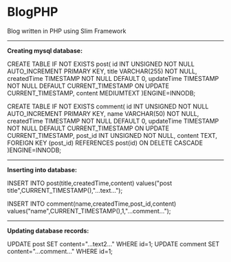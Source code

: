 BlogPHP
=======

Blog written in PHP using Slim Framework

-------

**Creating mysql database:**

CREATE TABLE IF NOT EXISTS post(
    id   INT UNSIGNED NOT NULL AUTO_INCREMENT PRIMARY KEY,
    title VARCHAR(255) NOT NULL,
    createdTime TIMESTAMP NOT NULL DEFAULT 0,
    updateTime TIMESTAMP NOT NULL DEFAULT CURRENT_TIMESTAMP ON UPDATE CURRENT_TIMESTAMP,
    content MEDIUMTEXT
)ENGINE=INNODB;

CREATE TABLE IF NOT EXISTS comment(
    id   INT UNSIGNED NOT NULL AUTO_INCREMENT PRIMARY KEY,
    name VARCHAR(50) NOT NULL,
    createdTime TIMESTAMP NOT NULL DEFAULT 0,
    updateTime TIMESTAMP NOT NULL DEFAULT CURRENT_TIMESTAMP ON UPDATE CURRENT_TIMESTAMP,
    post_id INT UNSIGNED NOT NULL,
    content TEXT,
    FOREIGN KEY (post_id) REFERENCES post(id) ON DELETE CASCADE
)ENGINE=INNODB;

-------

**Inserting into database:**

INSERT INTO post(title,createdTime,content) values("post title",CURRENT_TIMESTAMP(),"...text...");

INSERT INTO comment(name,createdTime,post_id,content) values("name",CURRENT_TIMESTAMP(),1,"...comment...");

--------

**Updating database records:**

UPDATE post SET  content="...text2..." WHERE id=1;
UPDATE comment SET  content="...comment..." WHERE id=1;


